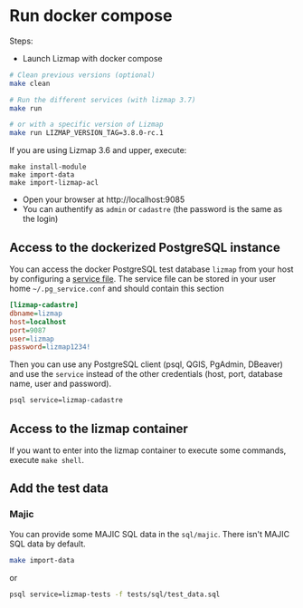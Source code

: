 # Run docker compose

Steps:

- Launch Lizmap with docker compose

```bash
# Clean previous versions (optional)
make clean

# Run the different services (with lizmap 3.7)
make run

# or with a specific version of Lizmap
make run LIZMAP_VERSION_TAG=3.8.0-rc.1
```

If you are using Lizmap 3.6 and upper, execute:
```
make install-module
make import-data
make import-lizmap-acl
```

- Open your browser at http://localhost:9085
- You can authentify as `admin` or `cadastre` (the password is the same as the login)

## Access to the dockerized PostgreSQL instance

You can access the docker PostgreSQL test database `lizmap` from your host by configuring a
[service file](https://docs.qgis.org/latest/en/docs/user_manual/managing_data_source/opening_data.html#postgresql-service-connection-file).
The service file can be stored in your user home `~/.pg_service.conf` and should contain this section

```ini
[lizmap-cadastre]
dbname=lizmap
host=localhost
port=9087
user=lizmap
password=lizmap1234!
```

Then you can use any PostgreSQL client (psql, QGIS, PgAdmin, DBeaver) and use the `service`
instead of the other credentials (host, port, database name, user and password).

```bash
psql service=lizmap-cadastre
```

## Access to the lizmap container

If you want to enter into the lizmap container to execute some commands,
execute `make shell`.

## Add the test data

### Majic

You can provide some MAJIC SQL data in the `sql/majic`. There isn't MAJIC SQL data by default.

```bash
make import-data
```
or
```bash
psql service=lizmap-tests -f tests/sql/test_data.sql
```
